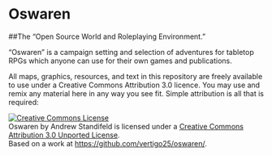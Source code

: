 Oswaren
=======

##The “Open Source World and Roleplaying Environment.”

“Oswaren” is a campaign setting and selection of adventures for tabletop RPGs which anyone can use for their own games and publications.

All maps, graphics, resources, and text in this repository are freely available to use under a Creative Commons Attribution 3.0 licence. You may use and remix any material here in any way you see fit. Simple attribution is all that is required:

<a rel="license" href="http://creativecommons.org/licenses/by/3.0/deed.en_US"><img alt="Creative Commons License" style="border-width:0" src="http://i.creativecommons.org/l/by/3.0/88x31.png" /></a><br /><span xmlns:dct="http://purl.org/dc/terms/" property="dct:title">Oswaren</span> by <span xmlns:cc="http://creativecommons.org/ns#" property="cc:attributionName">Andrew Standifeld</span> is licensed under a <a rel="license" href="http://creativecommons.org/licenses/by/3.0/deed.en_US">Creative Commons Attribution 3.0 Unported License</a>.<br />Based on a work at <a xmlns:dct="http://purl.org/dc/terms/" href="https://github.com/vertigo25/oswaren/" rel="dct:source">https://github.com/vertigo25/oswaren/</a>.
